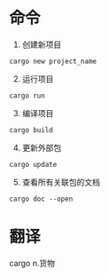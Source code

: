 # 命令

1. 创建新项目
````
cargo new project_name
````

2. 运行项目

````
cargo run
````

3. 编译项目

```
cargo build
```

4. 更新外部包

```
cargo update
```

5. 查看所有关联包的文档

```
cargo doc --open
```


# 翻译

cargo n.货物
